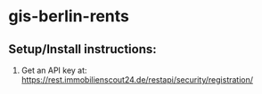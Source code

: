 # gis-berlin-rents

## Setup/Install instructions:

1. Get an API key at: https://rest.immobilienscout24.de/restapi/security/registration/
